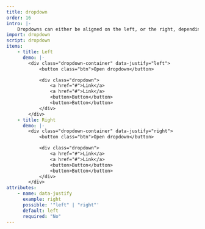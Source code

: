 ```yaml
---
title: dropdown
order: 16
intro: |-
    Dropdowns can either be aligned on the left, or the right, depending on your needs. Any <code>button</code> can be used to open the dropdown, but always remember to add the <code>btn</code> class.
import: dropdown
script: dropdown
items:
    - title: Left
      demo: |-
        <div class="dropdown-container" data-justify="left">
            <button class="btn">Open dropdown</button>

            <div class="dropdown">
                <a href="#">Link</a>
                <a href="#">Link</a>
                <button>Button</button>
                <button>Button</button>
            </div>
        </div>
    - title: Right
      demo: |-
        <div class="dropdown-container" data-justify="right">
            <button class="btn">Open dropdown</button>

            <div class="dropdown">
                <a href="#">Link</a>
                <a href="#">Link</a>
                <button>Button</button>
                <button>Button</button>
            </div>
        </div>
attributes:
    - name: data-justify
      example: right
      possible: '"left" | "right"'
      default: left
      required: "No"
---
```

